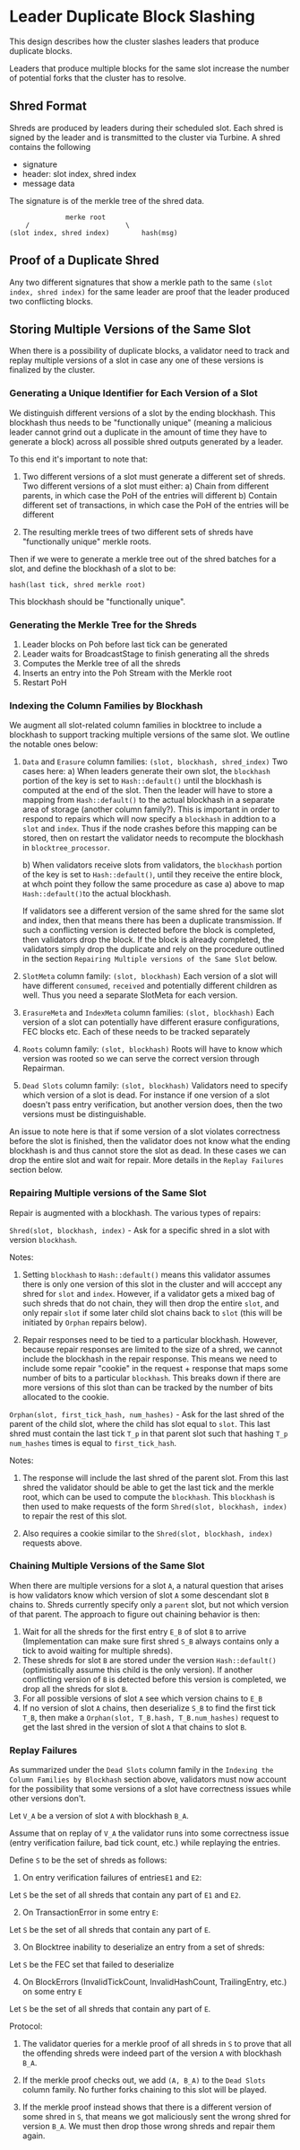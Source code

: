 # Leader Duplicate Block Slashing

This design describes how the cluster slashes leaders that produce
duplicate blocks.

Leaders that produce multiple blocks for the same slot increase the
number of potential forks that the cluster has to resolve.

## Shred Format

Shreds are produced by leaders during their scheduled slot.  Each
shred is signed by the leader and is transmitted to the cluster via
Turbine. A shred contains the following

* signature
* header: slot index, shred index
* message data

The signature is of the merkle tree of the shred data.

```text
              merke root
    /                        \
(slot index, shred index)        hash(msg)
```

## Proof of a Duplicate Shred

Any two different signatures that show a merkle path to the same
`(slot index, shred index)` for the same leader are proof that the
leader produced two conflicting blocks.

## Storing Multiple Versions of the Same Slot
When there is a possibility of duplicate blocks, a validator need to track and
replay multiple versions of a slot in case any one of these versions is 
finalized by the cluster.

### Generating a Unique Identifier for Each Version of a Slot
We distinguish different versions of a slot by the ending blockhash. 
This blockhash thus needs to be "functionally unique" (meaning a malicious
leader cannot grind out a duplicate in the amount of time they have to
generate a block) across all possible shred outputs generated by a leader. 

To this end it's important to note that:
1) Two different versions of a slot must generate a different set of shreds.
Two different versions of a slot must either:
    a) Chain from different parents, in which case the PoH of the entries will 
    different
    b) Contain different set of transactions, in which case the PoH of the 
    entries will be different

2) The resulting merkle trees of two different sets of shreds have 
"functionally unique" merkle roots.

Then if we were to generate a merkle tree out of the shred batches for a slot, 
and define the blockhash of a slot to be:

 `hash(last tick, shred merkle root)`

This blockhash should be "functionally unique".

### Generating the Merkle Tree for the Shreds
1) Leader blocks on Poh before last tick can be generated
2) Leader waits for BroadcastStage to finish generating all the shreds
3) Computes the Merkle tree of all the shreds
4) Inserts an entry into the Poh Stream with the Merkle root
5) Restart PoH

### Indexing the Column Families by Blockhash
We augment all slot-related column families in blocktree to include a blockhash
to support tracking multiple versions of the same slot. We outline the notable
ones below:

1) `Data` and `Erasure` column families: `(slot, blockhash, shred_index)`
Two cases here:
   a) When leaders generate their own slot, the `blockhash` portion of the key
   is set to `Hash::default()` until the blockhash is computed at the end of 
   the slot. Then the leader will have to store a mapping from 
   `Hash::default()` to the actual blockhash in a separate area of storage 
   (another column family?). This is important in order to respond to repairs
   which will now specify a `blockhash` in addtion to a `slot` and `index`. 
   Thus if the node crashes before this mapping can be stored, then on restart
   the validator needs to recompute the blockhash in `blocktree_processor`.

   b) When validators receive slots from validators, the `blockhash` portion
   of the key is set to `Hash::default()`, until they receive the entire 
   block, at whch point they follow the same procedure as case a) above to
   map `Hash::default()`to the actual blockhash.
   
   If validators see a different version of the same shred for the same slot 
   and index, then that means there has been a duplicate transmission. If such
   a conflicting version is detected before the block is completed, then 
   validators drop the block. If the block is already completed, the validators
   simply drop the duplicate and rely on the procedure outlined in the section
   `Repairing Multiple versions of the Same Slot` below.

2) `SlotMeta` column family: `(slot, blockhash)`
Each version of a slot will have different `consumed`, `received` and 
potentially different children as well. Thus you need a separate SlotMeta
for each version.

3) `ErasureMeta` and `IndexMeta` column families: `(slot, blockhash)`
Each version of a slot can potentially have different erasure configurations,
FEC blocks etc. Each of these needs to be tracked separately

4) `Roots` column family: `(slot, blockhash)`
Roots will have to know which version was rooted so we can serve the correct
version through Repairman.

5) `Dead Slots` column family: `(slot, blockhash)`
Validators need to specify which version of a slot is dead. For instance if one
version of a slot doesn't pass entry verification, but another version does,
then the two versions must be distinguishable. 

An issue to note here is that if some version of a slot violates correctness
before the slot is finished, then the validator does not know what the ending
blockhash is and thus cannot store the slot as dead. In these cases we can drop
the entire slot and wait for repair. More details in the `Replay Failures` 
section below.

### Repairing Multiple versions of the Same Slot
Repair is augmented with a blockhash. The various types of repairs:

`Shred(slot, blockhash, index)` - Ask for a specific shred in a slot
with version `blockhash`. 

Notes:

1) Setting `blockhash` to `Hash::default()` means this validator assumes there
is only one version of this slot in the cluster and will acccept any shred
for `slot` and `index`. However, if a validator gets a mixed bag of such
shreds that do not chain, they will then drop the entire `slot`, and only
repair `slot` if some later child slot chains back to `slot` (this will be 
initiated by `Orphan` repairs below). 

2) Repair responses need to be tied to a particular blockhash. However, 
because repair responses are limited to the size of a shred, we cannot
include the blockhash in the repair response. This means we need to include 
some repair "cookie" in the request + response that maps some number of bits
to a particular `blockhash`. This breaks down if there are more versions of 
this slot than can be tracked by the number of bits allocated to the cookie.


`Orphan(slot, first_tick_hash, num_hashes)` - Ask for the last shred
of the parent of the child slot, where the child has slot equal to `slot`. 
This last shred must contain the last tick `T_p` in that parent slot such that
hashing `T_p` `num_hashes` times is equal to `first_tick_hash`.

Notes:

1) The response will include the last shred of the parent slot. From this
last shred the validator should be able to get the last tick and the 
merkle root, which can be used to compute the `blockhash`. This `blockhash`
is then used to make requests of the form `Shred(slot, blockhash, index)`
to repair the rest of this slot.

2) Also requires a cookie similar to the `Shred(slot, blockhash, index)` 
requests above.

### Chaining Multiple Versions of the Same Slot
When there are multiple versions for a slot `A`, a natural question that arises
is how validators know which version of slot `A` some descendant slot `B`
chains to. Shreds currently specify only a `parent` slot, but not which version 
of that parent. The approach to figure out chaining behavior is then:

1) Wait for all the shreds for the first entry `E_B` of slot `B` to arrive 
(Implementation can make sure first shred `S_B` always contains only a tick 
to avoid waiting for multiple shreds).
2) These shreds for slot `B` are stored under the version `Hash::default()`
(optimistically assume this child is the only version). If another conflicting
version of `B` is detected before this version is completed, we drop all the
shreds for slot `B`.
3) For all possible versions of slot `A` see which version chains to `E_B`
4) If no version of slot `A` chains, then deserialize `S_B` to find the first
tick `T_B`, then make a `Orphan(slot, T_B.hash, T_B.num_hashes)` request
to get the last shred in the version of slot `A` that chains to slot `B`.

### Replay Failures
As summarized under the `Dead Slots` column family in the
`Indexing the Column Families by Blockhash` section above, validators must now
account for the possibility that some versions of a slot have correctness 
issues while other versions don't.

Let `V_A` be a version of slot `A` with blockhash `B_A`.

Assume that on replay of `V_A` the validator runs into some correctness issue 
(entry verification failure, bad tick count, etc.) while replaying the entries.

Define `S` to be the set of shreds as follows:

1) On entry verification failures of entries`E1` and `E2`:

Let `S` be the set of all shreds that contain any part of `E1` and `E2`.

2) On TransactionError in some entry `E`:

Let `S` be the set of all shreds that contain any part of `E`.

3) On Blocktree inability to deserialize an entry from a set of shreds:

Let `S` be the FEC set that failed to deserialize

4) On BlockErrors (InvalidTickCount, InvalidHashCount, TrailingEntry, etc.)
on some entry `E`

Let `S` be the set of all shreds that contain any part of `E`.


Protocol: 

1) The validator queries for a merkle proof of all shreds in `S` to prove that
all the offending shreds were indeed part of the version `A` with blockhash `B_A`.

2) If the merkle proof checks out, we add `(A, B_A)` to the `Dead Slots` column
family. No further forks chaining to this slot will be played.

3) If the merkle proof instead shows that there is a different version of some
shred in `S`, that means we got maliciously sent the wrong shred for version 
`B_A`. We must then drop those wrong shreds and repair them again.